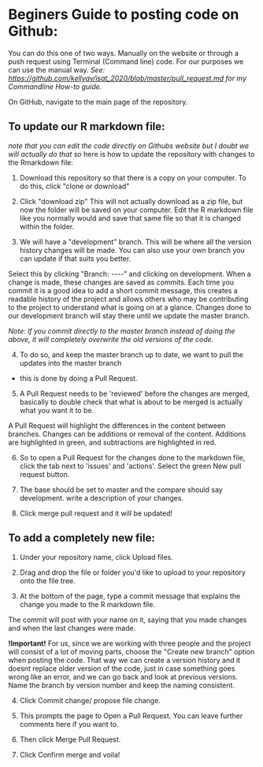 # Beginers Guide to posting code on Github:

You can do this one of two ways. Manually on the website or through a push request using Terminal (Command line) code. 
  For our purposes we can use the manual way.
*See: https://github.com/kellyav/isat_2020/blob/master/pull_request.md for my Commandline How-to guide.*

On GitHub, navigate to the main page of the repository.

## To update our R markdown file: 
*note that you can edit the code directly on Githubs website 
but I doubt we will actually do that so* here is how to update the repository with changes to the Rmarkdown file:

1. Download this repository so that there is a copy on your computer. To do this, click "clone or download"

2. Click "download zip" This will not actually download as a zip file, but now the folder will be saved on your computer. 
Edit the R markdown file like you normally would and save that same file so that it is changed within the folder. 

3. We will have a "development" branch. This will be where all the version history changes will be made. 
You can also use your own branch you can update if that suits you better.

Select this by clicking "Branch: ----" and clicking on development. 
When a change is made, these changes are saved as commits. 
Each time you commit it is a good idea to add a short commit message, this creates a readable history of the project 
and allows others who may be contributing to the project to understand what is going on at a glance.
Changes done to our development branch will stay there until we update the master branch.

*Note: if you commit directly to the master branch instead of doing the above, 
it will completely overwrite the old versions of the code.*

4. To do so, and keep the master branch up to date, we want to pull the updates into the master branch 
- this is done by doing a Pull Request.

5. A Pull Request needs to be 'reviewed' before the changes are merged, 
basically to double check that what is about to be merged is actually what you want it to be.

A Pull Request will highlight the differences in the content between branches. 
Changes can be additions or removal of the content. 
Additions are highlighted in green, and subtractions are highlighted in red.

6. So to open a Pull Request for the changes done to the markdown file, click the tab next to 'issues' and 'actions'.
Select the green New pull request button.

7. The base should be set to master and the compare should say development. write a description of your changes.

8. Click merge pull request and it will be updated!


## To add a completely new file: 
1. Under your repository name, click Upload files.

2. Drag and drop the file or folder you'd like to upload to your repository onto the file tree.

3. At the bottom of the page, type a commit message that explains the change you made to the R markdown file. 

The commit will post with your name on it, saying that you made changes and when the last changes were made. 

**!Important!** For us, since we are working with three people and the project will consist of a lot of moving parts, 
choose the "Create new branch" option when posting the code. That way we can create a version history and it doesnt replace older version of the code, just in case something goes wrong like an error, and we can go back and look at previous versions.
Name the branch by version number and keep the naming consistent. 

4. Click Commit change/ propose file change.

5. This prompts the page to Open a Pull Request. You can leave further comments here if you want to. 

6. Then click Merge Pull Request.  

7. Click Confirm merge and voila!
